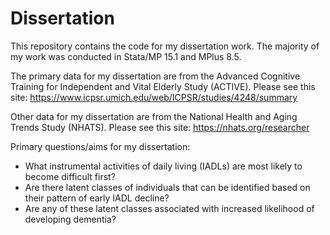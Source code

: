 # Dissertation

This repository contains the code for my dissertation work. The majority of my work was conducted in Stata/MP 15.1 and MPlus 8.5.

The primary data for my dissertation are from the Advanced Cognitive Training for Independent and Vital Elderly Study (ACTIVE). Please see this site: https://www.icpsr.umich.edu/web/ICPSR/studies/4248/summary

Other data for my dissertation are from the National Health and Aging Trends Study (NHATS). Please see this site: https://nhats.org/researcher

Primary questions/aims for my dissertation:
- What instrumental activities of daily living (IADLs) are most likely to become difficult first?
- Are there latent classes of individuals that can be identified based on their pattern of early IADL decline?
- Are any of these latent classes associated with increased likelihood of developing dementia?
